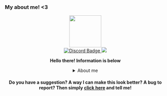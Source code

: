 ### My about me! <3

<div id="header" align="center">
  <img src="https://cdn.discordapp.com/guilds/943546133140099073/users/875659010207014972/avatars/a_b02c10379e7fbf343d76272d38512b8c.png" width="100"/>
<div id="badges">
  <a href="https://example.com/discord_not_made_yet">
    <img src="https://img.shields.io/badge/Discord-blueviolet?logo=discord&logoColor=white&style=for-the-badge" alt="Discord Badge"/>
  </a>
  <a href="https://nohello.net">
    <img src="https://img.shields.io/badge/No%20hello-8A2BE2?style=flat-square"/>
  </a>
</div>

**Hello there! Information is below**

<details><summary>About me</summary>
<p>

| Questions | Answers |
| --- | --- |
| Name | Desi |
| Age | 20 |
| Gender | Male |
|Pronouns | He/Him |
| Sexuality | Pansexual |
| DoB | 30/05/2005 |
| Discord | NulledSylly |
| Likes | Sleep, food, coffee, friends, walks at night and conversations |
| Dislikes | Bright lights, loud noises, Toxicity, being ghosted, oversleeping |

If you have any more questions then just [ask me questions](https://tellonym.me/desi_0404)
</p>
</details>

 #### Do you have a suggestion? A way I can make this look better? A bug to report? Then simply [click here](https://github.com/Desi0404/Desi0404/issues) and tell me!
